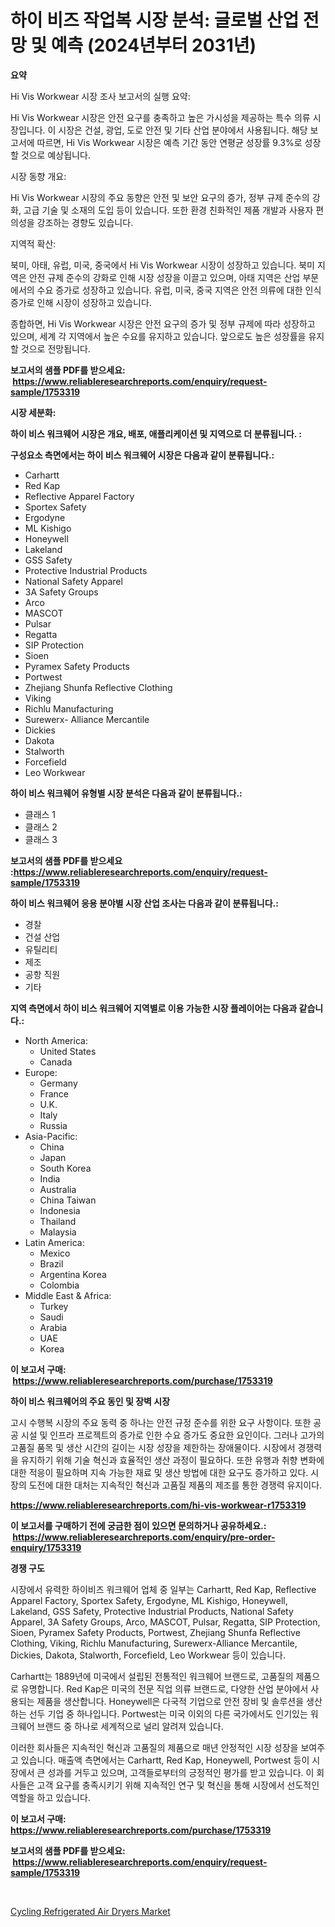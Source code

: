 <p><h1>하이 비즈 작업복 시장 분석: 글로벌 산업 전망 및 예측 (2024년부터 2031년)</h1></p><p><strong>요약</strong></p>
<p><p>Hi Vis Workwear 시장 조사 보고서의 실행 요약:</p><p>Hi Vis Workwear 시장은 안전 요구를 충족하고 높은 가시성을 제공하는 특수 의류 시장입니다. 이 시장은 건설, 광업, 도로 안전 및 기타 산업 분야에서 사용됩니다. 해당 보고서에 따르면, Hi Vis Workwear 시장은 예측 기간 동안 연평균 성장률 9.3%로 성장할 것으로 예상됩니다.</p><p>시장 동향 개요:</p><p>Hi Vis Workwear 시장의 주요 동향은 안전 및 보안 요구의 증가, 정부 규제 준수의 강화, 고급 기술 및 소재의 도입 등이 있습니다. 또한 환경 친화적인 제품 개발과 사용자 편의성을 강조하는 경향도 있습니다.</p><p>지역적 확산:</p><p>북미, 아태, 유럽, 미국, 중국에서 Hi Vis Workwear 시장이 성장하고 있습니다. 북미 지역은 안전 규제 준수의 강화로 인해 시장 성장을 이끌고 있으며, 아태 지역은 산업 부문에서의 수요 증가로 성장하고 있습니다. 유럽, 미국, 중국 지역은 안전 의류에 대한 인식 증가로 인해 시장이 성장하고 있습니다.</p><p>종합하면, Hi Vis Workwear 시장은 안전 요구의 증가 및 정부 규제에 따라 성장하고 있으며, 세계 각 지역에서 높은 수요를 유지하고 있습니다. 앞으로도 높은 성장률을 유지할 것으로 전망됩니다.</p></p>
<p><strong>보고서의 샘플 PDF를 받으세요: &nbsp;<a href="https://www.reliableresearchreports.com/enquiry/request-sample/1753319">https://www.reliableresearchreports.com/enquiry/request-sample/1753319</a></strong></p>
<p><strong>시장 세분화:</strong></p>
<p><strong> 하이 비스 워크웨어 시장은 개요, 배포, 애플리케이션 및 지역으로 더 분류됩니다. :</strong></p>
<p><strong>구성요소 측면에서는 하이 비스 워크웨어 시장은 다음과 같이 분류됩니다.:</strong></p>
<p><ul><li>Carhartt</li><li>Red Kap</li><li>Reflective Apparel Factory</li><li>Sportex Safety</li><li>Ergodyne</li><li>ML Kishigo</li><li>Honeywell</li><li>Lakeland</li><li>GSS Safety</li><li>Protective Industrial Products</li><li>National Safety Apparel</li><li>3A Safety Groups</li><li>Arco</li><li>MASCOT</li><li>Pulsar</li><li>Regatta</li><li>SIP Protection</li><li>Sioen</li><li>Pyramex Safety Products</li><li>Portwest</li><li>Zhejiang Shunfa Reflective Clothing</li><li>Viking</li><li>Richlu Manufacturing</li><li>Surewerx- Alliance Mercantile</li><li>Dickies</li><li>Dakota</li><li>Stalworth</li><li>Forcefield</li><li>Leo Workwear</li></ul></p>
<p><strong> 하이 비스 워크웨어 유형별 시장 분석은 다음과 같이 분류됩니다.:</strong></p>
<p><ul><li>클래스 1</li><li>클래스 2</li><li>클래스 3</li></ul></p>
<p><strong>보고서의 샘플 PDF를 받으세요 :<a href="https://www.reliableresearchreports.com/enquiry/request-sample/1753319">https://www.reliableresearchreports.com/enquiry/request-sample/1753319</a></strong></p>
<p><strong> 하이 비스 워크웨어 응용 분야별 시장 산업 조사는 다음과 같이 분류됩니다.:</strong></p>
<p><ul><li>경찰</li><li>건설 산업</li><li>유틸리티</li><li>제조</li><li>공항 직원</li><li>기타</li></ul></p>
<p><strong>지역 측면에서 하이 비스 워크웨어 지역별로 이용 가능한 시장 플레이어는 다음과 같습니다.:</strong></p>
<p><ul>
    <li>
        North America:
        <ul>
            <li>United States</li>
            <li>Canada</li>
        </ul>
    </li>
    <li>
        Europe:
        <ul>
            <li>Germany</li>
            <li>France</li>
            <li>U.K.</li>
            <li>Italy</li>
            <li>Russia</li>
        </ul>
    </li>
    <li>
        Asia-Pacific:
        <ul>
            <li>China</li>
            <li>Japan</li>
            <li>South Korea</li>
            <li>India</li>
            <li>Australia</li>
            <li>China Taiwan</li>
            <li>Indonesia</li>
            <li>Thailand</li>
            <li>Malaysia</li>
        </ul>
    </li>
    <li>
        Latin America:
        <ul>
            <li>Mexico</li>
            <li>Brazil</li>
            <li>Argentina Korea</li>
            <li>Colombia</li>
        </ul>
    </li>
    <li>
        Middle East & Africa:
        <ul>
            <li>Turkey</li>
            <li>Saudi</li>
            <li>Arabia</li>
            <li>UAE</li>
            <li>Korea</li>
        </ul>
    </li>
    </ul></p>
<p><strong>이 보고서 구매: &nbsp;<a href="https://www.reliableresearchreports.com/purchase/1753319">https://www.reliableresearchreports.com/purchase/1753319</a></strong></p>
<p><strong>하이 비스 워크웨어의 주요 동인 및 장벽 시장</strong></p>
<p><p>고시 수행복 시장의 주요 동력 중 하나는 안전 규정 준수를 위한 요구 사항이다. 또한 공공 시설 및 인프라 프로젝트의 증가로 인한 수요 증가도 중요한 요인이다. 그러나 고가의 고품질 품목 및 생산 시간의 길이는 시장 성장을 제한하는 장애물이다. 시장에서 경쟁력을 유지하기 위해 기술 혁신과 효율적인 생산 과정이 필요하다. 또한 유행과 취향 변화에 대한 적응이 필요하며 지속 가능한 재료 및 생산 방법에 대한 요구도 증가하고 있다. 시장의 도전에 대한 대처는 지속적인 혁신과 고품질 제품의 제조를 통한 경쟁력 유지이다.</p></p>
<p><strong><a href="https://www.reliableresearchreports.com/hi-vis-workwear-r1753319">https://www.reliableresearchreports.com/hi-vis-workwear-r1753319</a></strong></p>
<p><strong>이 보고서를 구매하기 전에 궁금한 점이 있으면 문의하거나 공유하세요.: &nbsp;<a href="https://www.reliableresearchreports.com/enquiry/pre-order-enquiry/1753319">https://www.reliableresearchreports.com/enquiry/pre-order-enquiry/1753319</a></strong></p>
<p><strong>경쟁 구도</strong></p>
<p><p>시장에서 유력한 하이비즈 워크웨어 업체 중 일부는 Carhartt, Red Kap, Reflective Apparel Factory, Sportex Safety, Ergodyne, ML Kishigo, Honeywell, Lakeland, GSS Safety, Protective Industrial Products, National Safety Apparel, 3A Safety Groups, Arco, MASCOT, Pulsar, Regatta, SIP Protection, Sioen, Pyramex Safety Products, Portwest, Zhejiang Shunfa Reflective Clothing, Viking, Richlu Manufacturing, Surewerx-Alliance Mercantile, Dickies, Dakota, Stalworth, Forcefield, Leo Workwear 등이 있습니다.</p><p>Carhartt는 1889년에 미국에서 설립된 전통적인 워크웨어 브랜드로, 고품질의 제품으로 유명합니다. Red Kap은 미국의 전문 직업 의류 브랜드로, 다양한 산업 분야에서 사용되는 제품을 생산합니다. Honeywell은 다국적 기업으로 안전 장비 및 솔루션을 생산하는 선두 기업 중 하나입니다. Portwest는 미국 이외의 다른 국가에서도 인기있는 워크웨어 브랜드 중 하나로 세계적으로 널리 알려져 있습니다.</p><p>이러한 회사들은 지속적인 혁신과 고품질의 제품으로 매년 안정적인 시장 성장을 보여주고 있습니다. 매출액 측면에서는 Carhartt, Red Kap, Honeywell, Portwest 등이 시장에서 큰 성과를 거두고 있으며, 고객들로부터의 긍정적인 평가를 받고 있습니다. 이 회사들은 고객 요구를 충족시키기 위해 지속적인 연구 및 혁신을 통해 시장에서 선도적인 역할을 하고 있습니다.</p></p>
<p><strong>이 보고서 구매: &nbsp; <a href="https://www.reliableresearchreports.com/purchase/1753319">https://www.reliableresearchreports.com/purchase/1753319</a></strong></p>
<p><strong>보고서의 샘플 PDF를 받으세요: &nbsp;<a href="https://www.reliableresearchreports.com/enquiry/request-sample/1753319">https://www.reliableresearchreports.com/enquiry/request-sample/1753319</a></strong><strong></strong></p>
<p>&nbsp;</p>
<p><p><a href="https://github.com/nancykennedykellievqfqt2/Market-Research-Report-List-2/blob/main/cycling-refrigerated-air-dryers-market.md">Cycling Refrigerated Air Dryers Market</a></p></p>
